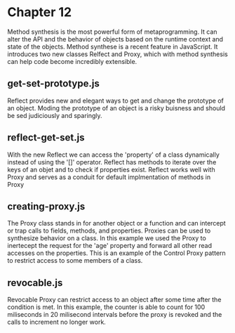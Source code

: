 # Chapter 12
Method synthesis is the most powerful form of metaprogramming. It can alter the API and the behavior of objects based on the runtime context and state of the objects. Method synthese is a recent feature in JavaScript. It introduces two new classes Relfect and Proxy, which with method synthesis can help code become incredibly extensible.

## get-set-prototype.js
Reflect provides new and elegant ways to get and change the prototype of an object. Moding the prototype of an object is a risky buisness and should be sed judiciously and sparingly.

## reflect-get-set.js
With the new Reflect we can access the 'property' of a class dynamically instead of using the '[]' operator. Reflect has methods to iterate over the keys of an objet and to check if properties exist. Reflect works well with Proxy and serves as a conduit for default implmentation of methods in Proxy

## creating-proxy.js
The Proxy class stands in for another object or a function and can intercept or trap calls to fields, methods, and properties. Proxies can be used to synthesize behavior on a class. In this example we used the Proxy to inertecept the request for the 'age' property and forward all other read accesses on the properties. This is an example of the Control Proxy pattern to  restrict access to some members of a class.

## revocable.js
Revocable Proxy can restrict access to an object after some time after the condition is met. In this example, the counter is able to count for 100 miliseconds in 20 milisecond intervals before the proxy is revoked and the calls to increment no longer work.
